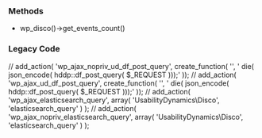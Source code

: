 ### Methods
* wp_disco()->get_events_count()


### Legacy Code
// add_action( 'wp_ajax_nopriv_ud_df_post_query', create_function( '', ' die( json_encode( hddp::df_post_query( $_REQUEST )));' ));
// add_action( 'wp_ajax_ud_df_post_query', create_function( '', ' die( json_encode( hddp::df_post_query( $_REQUEST )));' ));
// add_action( 'wp_ajax_elasticsearch_query', array( 'UsabilityDynamics\Disco', 'elasticsearch_query' ) );
// add_action( 'wp_ajax_nopriv_elasticsearch_query', array( 'UsabilityDynamics\Disco', 'elasticsearch_query' ) );


